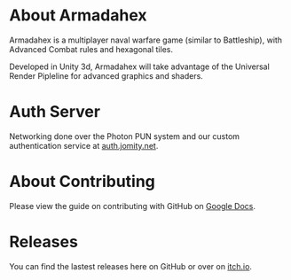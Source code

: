 # About Armadahex
Armadahex is a multiplayer naval warfare game (similar to Battleship), with Advanced Combat rules and hexagonal tiles.

Developed in Unity 3d, Armadahex will take advantage of the Universal Render Pipleline for advanced graphics and shaders.

# Auth Server
Networking done over the Photon PUN system and our custom authentication service at [auth.jomity.net](https://github.com/J0m1ty/ArmadahexAuth).

# About Contributing
Please view the guide on contributing with GitHub on [Google Docs](https://docs.google.com/document/d/1VzWAz2csM-IKl1G8QbqtiLcwP03_bQJLtlkP-rpUkFw/edit#heading=h.1h04ikcp1fg5).

# Releases
You can find the lastest releases here on GitHub or over on [itch.io](https://jomity.itch.io/armadahex).
